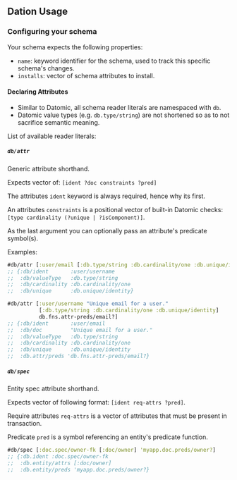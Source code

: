 ## Dation Usage

### Configuring your schema

Your schema expects the following properties:

* `name`: keyword identifier for the schema, used to track this specific schema's changes.
* `installs`: vector of schema attributes to install.

#### Declaring Attributes

* Similar to Datomic, all schema reader literals are namespaced with `db`.
* Datomic value types (e.g. `db.type/string`) are not shortened so as to not sacrifice semantic meaning.

List of available reader literals:

##### `db/attr`

Generic attribute shorthand. 

Expects vector of: `[ident ?doc constraints ?pred]`

The attributes `ident` keyword is always required, hence why its first.

An attributes `constraints` is a positional vector of built-in Datomic checks: `[type cardinality (?unique | ?isComponent)]`.

As the last argument you can optionally pass an attribute's predicate symbol(s).

Examples:

```clj
#db/attr [:user/email [:db.type/string :db.cardinality/one :db.unique/identity]]
;; {:db/ident       :user/username
;;  :db/valueType   :db.type/string
;;  :db/cardinality :db.cardinality/one
;;  :db/unique      :db.unique/identity}

#db/attr [:user/username "Unique email for a user."
          [:db.type/string :db.cardinality/one :db.unique/identity]
          db.fns.attr-preds/email?]
;; {:db/ident       :user/email
;;  :db/doc         "Unique email for a user."
;;  :db/valueType   :db.type/string
;;  :db/cardinality :db.cardinality/one
;;  :db/unique      :db.unique/identity
;;  :db.attr/preds 'db.fns.attr-preds/email?}
```

##### `db/spec`

Entity spec attribute shorthand. 

Expects vector of following format: `[ident req-attrs ?pred]`.

Require attributes `req-attrs` is a vector of attributes that must be present in transaction.

Predicate `pred` is a symbol referencing an entity's predicate function.

```clj
#db/spec [:doc.spec/owner-fk [:doc/owner] 'myapp.doc.preds/owner?]
;; {:db.ident :doc.spec/owner-fk
;;  :db.entity/attrs [:doc/owner]
;;  :db.entity/preds 'myapp.doc.preds/owner?}
```

